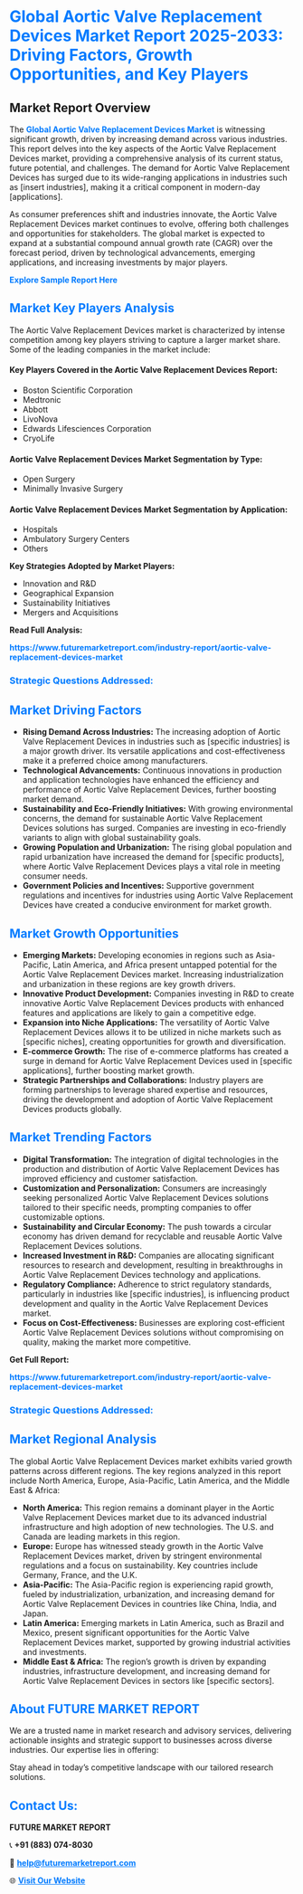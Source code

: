 <h1 style="color: #007BFF;">Global Aortic Valve Replacement Devices Market Report 2025-2033: Driving Factors, Growth Opportunities, and Key Players</h1>

<section id="overview">
<h2>Market Report Overview</h2>
<p>The <a href="https://www.futuremarketreport.com/industry-report/aortic-valve-replacement-devices-market" style="color: #007BFF; text-decoration: none;"><strong>Global Aortic Valve Replacement Devices Market</strong></a> is witnessing significant growth, driven by increasing demand across various industries. This report delves into the key aspects of the Aortic Valve Replacement Devices market, providing a comprehensive analysis of its current status, future potential, and challenges. The demand for Aortic Valve Replacement Devices has surged due to its wide-ranging applications in industries such as [insert industries], making it a critical component in modern-day [applications].</p>
<p>As consumer preferences shift and industries innovate, the Aortic Valve Replacement Devices market continues to evolve, offering both challenges and opportunities for stakeholders. The global market is expected to expand at a substantial compound annual growth rate (CAGR) over the forecast period, driven by technological advancements, emerging applications, and increasing investments by major players.</p>
</section>

<section id="overview">
<p><a href="https://www.futuremarketreport.com/request-sample/reportId=62425" style="color: #007BFF; text-decoration: none;"><strong>Explore Sample Report Here</strong></a></p>
</section>

<section id="key-players">
<h2 style="color: #007BFF;">Market Key Players Analysis</h2>
<p>The Aortic Valve Replacement Devices market is characterized by intense competition among key players striving to capture a larger market share. Some of the leading companies in the market include:</p>
<h4>Key Players Covered in the Aortic Valve Replacement Devices Report:</h4>
<ul><li>Boston Scientific Corporation</li><li>Medtronic</li><li>Abbott</li><li>LivoNova</li><li>Edwards Lifesciences Corporation</li><li>CryoLife</li></ul>
<h4>Aortic Valve Replacement Devices Market Segmentation by Type:</h4>
<ul><li>Open Surgery</li><li>Minimally Invasive Surgery</li></ul>

<h4>Aortic Valve Replacement Devices Market Segmentation by Application:</h4>
<ul><li>Hospitals</li><li>Ambulatory Surgery Centers</li><li>Others</li></ul>
<p><strong>Key Strategies Adopted by Market Players:</strong></p>
<ul>
<li>Innovation and R&D</li>
<li>Geographical Expansion</li>
<li>Sustainability Initiatives</li>
<li>Mergers and Acquisitions</li>
</ul>
</section>

<section>
<p><strong>Read Full Analysis: </strong></p><a href="https://www.futuremarketreport.com/industry-report/aortic-valve-replacement-devices-market" style="color: #007BFF; text-decoration: none;"><strong>https://www.futuremarketreport.com/industry-report/aortic-valve-replacement-devices-market</strong></a>
<h3 style="color: #007BFF;">Strategic Questions Addressed:</h3>
</section>

<section id="driving-factors">
<h2 style="color: #007BFF;">Market Driving Factors</h2>
<ul>
<li><strong>Rising Demand Across Industries:</strong> The increasing adoption of Aortic Valve Replacement Devices in industries such as [specific industries] is a major growth driver. Its versatile applications and cost-effectiveness make it a preferred choice among manufacturers.</li>
<li><strong>Technological Advancements:</strong> Continuous innovations in production and application technologies have enhanced the efficiency and performance of Aortic Valve Replacement Devices, further boosting market demand.</li>
<li><strong>Sustainability and Eco-Friendly Initiatives:</strong> With growing environmental concerns, the demand for sustainable Aortic Valve Replacement Devices solutions has surged. Companies are investing in eco-friendly variants to align with global sustainability goals.</li>
<li><strong>Growing Population and Urbanization:</strong> The rising global population and rapid urbanization have increased the demand for [specific products], where Aortic Valve Replacement Devices plays a vital role in meeting consumer needs.</li>
<li><strong>Government Policies and Incentives:</strong> Supportive government regulations and incentives for industries using Aortic Valve Replacement Devices have created a conducive environment for market growth.</li>
</ul>
</section>

<section id="growth-opportunities">
<h2 style="color: #007BFF;">Market Growth Opportunities</h2>
<ul>
<li><strong>Emerging Markets:</strong> Developing economies in regions such as Asia-Pacific, Latin America, and Africa present untapped potential for the Aortic Valve Replacement Devices market. Increasing industrialization and urbanization in these regions are key growth drivers.</li>
<li><strong>Innovative Product Development:</strong> Companies investing in R&D to create innovative Aortic Valve Replacement Devices products with enhanced features and applications are likely to gain a competitive edge.</li>
<li><strong>Expansion into Niche Applications:</strong> The versatility of Aortic Valve Replacement Devices allows it to be utilized in niche markets such as [specific niches], creating opportunities for growth and diversification.</li>
<li><strong>E-commerce Growth:</strong> The rise of e-commerce platforms has created a surge in demand for Aortic Valve Replacement Devices used in [specific applications], further boosting market growth.</li>
<li><strong>Strategic Partnerships and Collaborations:</strong> Industry players are forming partnerships to leverage shared expertise and resources, driving the development and adoption of Aortic Valve Replacement Devices products globally.</li>
</ul>
</section>

<section id="trending-factors">
<h2 style="color: #007BFF;">Market Trending Factors</h2>
<ul>
<li><strong>Digital Transformation:</strong> The integration of digital technologies in the production and distribution of Aortic Valve Replacement Devices has improved efficiency and customer satisfaction.</li>
<li><strong>Customization and Personalization:</strong> Consumers are increasingly seeking personalized Aortic Valve Replacement Devices solutions tailored to their specific needs, prompting companies to offer customizable options.</li>
<li><strong>Sustainability and Circular Economy:</strong> The push towards a circular economy has driven demand for recyclable and reusable Aortic Valve Replacement Devices solutions.</li>
<li><strong>Increased Investment in R&D:</strong> Companies are allocating significant resources to research and development, resulting in breakthroughs in Aortic Valve Replacement Devices technology and applications.</li>
<li><strong>Regulatory Compliance:</strong> Adherence to strict regulatory standards, particularly in industries like [specific industries], is influencing product development and quality in the Aortic Valve Replacement Devices market.</li>
<li><strong>Focus on Cost-Effectiveness:</strong> Businesses are exploring cost-efficient Aortic Valve Replacement Devices solutions without compromising on quality, making the market more competitive.</li>
</ul>
</section>

<section>
<p><strong>Get Full Report: </strong></p><a href="https://www.futuremarketreport.com/industry-report/aortic-valve-replacement-devices-market" style="color: #007BFF; text-decoration: none;"><strong>https://www.futuremarketreport.com/industry-report/aortic-valve-replacement-devices-market</strong></a>
<h3 style="color: #007BFF;">Strategic Questions Addressed:</h3>
</section>


<section id="regional-analysis">
<h2 style="color: #007BFF;">Market Regional Analysis</h2>
<p>The global Aortic Valve Replacement Devices market exhibits varied growth patterns across different regions. The key regions analyzed in this report include North America, Europe, Asia-Pacific, Latin America, and the Middle East & Africa:</p>
<ul>
<li><strong>North America:</strong> This region remains a dominant player in the Aortic Valve Replacement Devices market due to its advanced industrial infrastructure and high adoption of new technologies. The U.S. and Canada are leading markets in this region.</li>
<li><strong>Europe:</strong> Europe has witnessed steady growth in the Aortic Valve Replacement Devices market, driven by stringent environmental regulations and a focus on sustainability. Key countries include Germany, France, and the U.K.</li>
<li><strong>Asia-Pacific:</strong> The Asia-Pacific region is experiencing rapid growth, fueled by industrialization, urbanization, and increasing demand for Aortic Valve Replacement Devices in countries like China, India, and Japan.</li>
<li><strong>Latin America:</strong> Emerging markets in Latin America, such as Brazil and Mexico, present significant opportunities for the Aortic Valve Replacement Devices market, supported by growing industrial activities and investments.</li>
<li><strong>Middle East & Africa:</strong> The region’s growth is driven by expanding industries, infrastructure development, and increasing demand for Aortic Valve Replacement Devices in sectors like [specific sectors].</li>
</ul>
</section>

<footer>
<h2 style="color: #007BFF;">About FUTURE MARKET REPORT</h2>
<p>We are a trusted name in market research and advisory services, delivering actionable insights and strategic support to businesses across diverse industries. Our expertise lies in offering:</p>

<p>Stay ahead in today’s competitive landscape with our tailored research solutions.</p>

<h2 style="color: #007BFF;">Contact Us:</h2>
<p><strong>FUTURE MARKET REPORT</strong></p>
<p>📞 <strong>+91 (883) 074-8030</strong></p>
<p>📧 <strong><a href="mailto:help@futuremarketreport.com" style="color: #007BFF;">help@futuremarketreport.com</a></strong></p>
<p>🌐 <strong><a href="https://www.futuremarketreport.com/" style="color: #007BFF;">Visit Our Website</a></strong></p>
</footer>